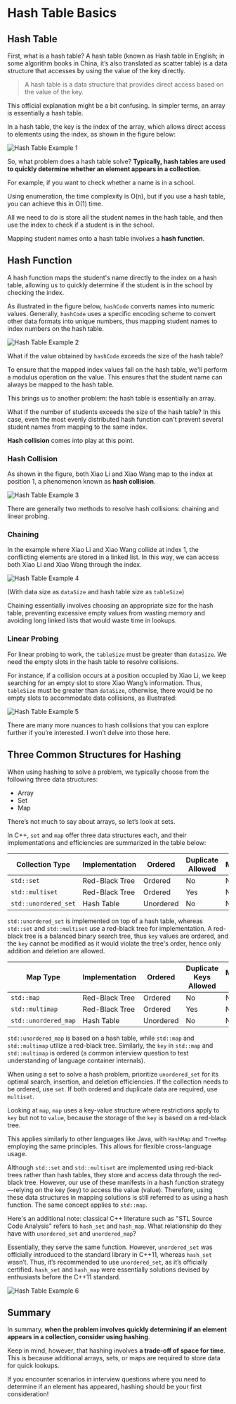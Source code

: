 # Hash Table Basics

## Hash Table

First, what is a hash table? A hash table (known as Hash table in English; in some algorithm books in China, it’s also translated as scatter table) is a data structure that accesses by using the value of the key directly.

> A hash table is a data structure that provides direct access based on the value of the key.

This official explanation might be a bit confusing. In simpler terms, an array is essentially a hash table. 

In a hash table, the key is the index of the array, which allows direct access to elements using the index, as shown in the figure below:

![Hash Table Example 1](https://file1.kamacoder.com/i/algo/20210104234805168.png)

So, what problem does a hash table solve? **Typically, hash tables are used to quickly determine whether an element appears in a collection.**

For example, if you want to check whether a name is in a school. 

Using enumeration, the time complexity is O(n), but if you use a hash table, you can achieve this in O(1) time. 

All we need to do is store all the student names in the hash table, and then use the index to check if a student is in the school. 

Mapping student names onto a hash table involves a **hash function**.

## Hash Function

A hash function maps the student's name directly to the index on a hash table, allowing us to quickly determine if the student is in the school by checking the index.

As illustrated in the figure below, `hashCode` converts names into numeric values. Generally, `hashCode` uses a specific encoding scheme to convert other data formats into unique numbers, thus mapping student names to index numbers on the hash table.

![Hash Table Example 2](https://file1.kamacoder.com/i/algo/2021010423484818.png)

What if the value obtained by `hashCode` exceeds the size of the hash table? 

To ensure that the mapped index values fall on the hash table, we'll perform a modulus operation on the value. This ensures that the student name can always be mapped to the hash table. 

This brings us to another problem: the hash table is essentially an array.

What if the number of students exceeds the size of the hash table? In this case, even the most evenly distributed hash function can't prevent several student names from mapping to the same index. 

**Hash collision** comes into play at this point.

### Hash Collision

As shown in the figure, both Xiao Li and Xiao Wang map to the index at position 1, a phenomenon known as **hash collision**.

![Hash Table Example 3](https://file1.kamacoder.com/i/algo/2021010423494884.png)

There are generally two methods to resolve hash collisions: chaining and linear probing.

### Chaining

In the example where Xiao Li and Xiao Wang collide at index 1, the conflicting elements are stored in a linked list. In this way, we can access both Xiao Li and Xiao Wang through the index.

![Hash Table Example 4](https://file1.kamacoder.com/i/algo/20210104235015226.png)

(With data size as `dataSize` and hash table size as `tableSize`)

Chaining essentially involves choosing an appropriate size for the hash table, preventing excessive empty values from wasting memory and avoiding long linked lists that would waste time in lookups.

### Linear Probing

For linear probing to work, the `tableSize` must be greater than `dataSize`. We need the empty slots in the hash table to resolve collisions.

For instance, if a collision occurs at a position occupied by Xiao Li, we keep searching for an empty slot to store Xiao Wang’s information. Thus, `tableSize` must be greater than `dataSize`, otherwise, there would be no empty slots to accommodate data collisions, as illustrated:

![Hash Table Example 5](https://file1.kamacoder.com/i/algo/20210104235109950.png)

There are many more nuances to hash collisions that you can explore further if you’re interested. I won’t delve into those here.

## Three Common Structures for Hashing

When using hashing to solve a problem, we typically choose from the following three data structures:

* Array
* Set
* Map

There’s not much to say about arrays, so let’s look at sets.

In C++, `set` and `map` offer three data structures each, and their implementations and efficiencies are summarized in the table below:

| Collection Type     | Implementation | Ordered | Duplicate Allowed | Mutable | Search Efficiency | Insert/Delete Efficiency |
| ------------------- | -------------- | ------- | ----------------- | ------- | ----------------- | ------------------------- |
| `std::set`          | Red-Black Tree | Ordered | No                | No      | O(log n)          | O(log n)                  |
| `std::multiset`     | Red-Black Tree | Ordered | Yes               | No      | O(log n)          | O(log n)                  |
| `std::unordered_set`| Hash Table     | Unordered| No               | No      | O(1)              | O(1)                      |

`std::unordered_set` is implemented on top of a hash table, whereas `std::set` and `std::multiset` use a red-black tree for implementation. A red-black tree is a balanced binary search tree, thus `key` values are ordered, and the `key` cannot be modified as it would violate the tree's order, hence only addition and deletion are allowed.

| Map Type            | Implementation | Ordered | Duplicate Keys Allowed | Mutable Keys | Search Efficiency | Insert/Delete Efficiency |
| ------------------- | -------------- | ------- | ----------------- | ------- | ----------------- | ------------------------- |
| `std::map`          | Red-Black Tree | Ordered | No                | No      | O(log n)          | O(log n)                  |
| `std::multimap`     | Red-Black Tree | Ordered | Yes               | No      | O(log n)          | O(log n)                  |
| `std::unordered_map`| Hash Table     | Unordered| No               | No      | O(1)              | O(1)                      |

`std::unordered_map` is based on a hash table, while `std::map` and `std::multimap` utilize a red-black tree. Similarly, the `key` in `std::map` and `std::multimap` is ordered (a common interview question to test understanding of language container internals).

When using a set to solve a hash problem, prioritize `unordered_set` for its optimal search, insertion, and deletion efficiencies. If the collection needs to be ordered, use `set`. If both ordered and duplicate data are required, use `multiset`.

Looking at `map`, `map` uses a key-value structure where restrictions apply to `key` but not to `value`, because the storage of the `key` is based on a red-black tree.

This applies similarly to other languages like Java, with `HashMap` and `TreeMap` employing the same principles. This allows for flexible cross-language usage.

Although `std::set` and `std::multiset` are implemented using red-black trees rather than hash tables, they store and access data through the red-black tree. However, our use of these manifests in a hash function strategy—relying on the key (key) to access the value (value). Therefore, using these data structures in mapping solutions is still referred to as using a hash function. The same concept applies to `std::map`.

Here's an additional note: classical C++ literature such as "STL Source Code Analysis" refers to `hash_set` and `hash_map`. What relationship do they have with `unordered_set` and `unordered_map`?

Essentially, they serve the same function. However, `unordered_set` was officially introduced to the standard library in C++11, whereas `hash_set` wasn’t. Thus, it’s recommended to use `unordered_set`, as it’s officially certified. `hash_set` and `hash_map` were essentially solutions devised by enthusiasts before the C++11 standard.

![Hash Table Example 6](https://file1.kamacoder.com/i/algo/20210104235134572.png)

## Summary

In summary, **when the problem involves quickly determining if an element appears in a collection, consider using hashing**.

Keep in mind, however, that hashing involves **a trade-off of space for time**. This is because additional arrays, sets, or maps are required to store data for quick lookups.

If you encounter scenarios in interview questions where you need to determine if an element has appeared, hashing should be your first consideration!